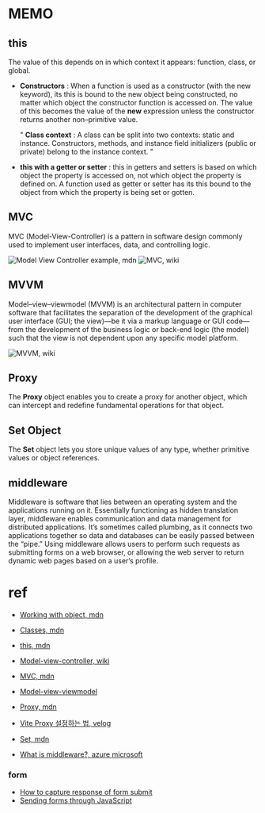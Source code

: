 # MEMO

## this

The value of this depends on in which context it appears: function, class, or global.

<!-- - Function context :
  Inside a function, the value of this depends on how the function is called.
- Callbacks :
  When a function is passed as a callback, the value of this depends on how the callback is called, which is determined by the implementor of the API.
- Arrow functions :
  In arrow functions, this retains the value of the enclosing lexical context's this. In other words, when evaluating an arrow function's body, the language does not create a new this binding. -->

- **Constructors** :
  When a function is used as a constructor (with the new keyword), its this is bound to the new object being constructed, no matter which object the constructor function is accessed on. The value of this becomes the value of the **new** expression unless the constructor returns another non–primitive value.

  " **Class context** :
  A class can be split into two contexts: static and instance. Constructors, methods, and instance field initializers (public or private) belong to the instance context. "

<!-- - super :
  When a function is invoked in the super.method() form, the this inside the method function is the same value as the this value around the super.method() call, and is generally not equal to the object that super refers to. -->

- **this with a getter or setter** :
  this in getters and setters is based on which object the property is accessed on, not which object the property is defined on. A function used as getter or setter has its this bound to the object from which the property is being set or gotten.

## MVC

MVC (Model-View-Controller) is a pattern in software design commonly used to implement user interfaces, data, and controlling logic.

![Model View Controller example, mdn](https://developer.mozilla.org/en-US/docs/Glossary/MVC/model-view-controller-light-blue.png)
![MVC, wiki](https://upload.wikimedia.org/wikipedia/commons/thumb/a/a0/MVC-Process.svg/200px-MVC-Process.svg.png)

## MVVM

Model–view–viewmodel (MVVM) is an architectural pattern in computer software that facilitates the separation of the development of the graphical user interface (GUI; the view)—be it via a markup language or GUI code—from the development of the business logic or back-end logic (the model) such that the view is not dependent upon any specific model platform.

![MVVM, wiki](https://upload.wikimedia.org/wikipedia/commons/thumb/8/87/MVVMPattern.png/500px-MVVMPattern.png)

## Proxy

The **Proxy** object enables you to create a proxy for another object, which can intercept and redefine fundamental operations for that object.

## Set Object

The **Set** object lets you store unique values of any type, whether primitive values or object references.

## middleware

Middleware is software that lies between an operating system and the applications running on it. Essentially functioning as hidden translation layer, middleware enables communication and data management for distributed applications. It’s sometimes called plumbing, as it connects two applications together so data and databases can be easily passed between the “pipe.” Using middleware allows users to perform such requests as submitting forms on a web browser, or allowing the web server to return dynamic web pages based on a user’s profile.

# ref

- [Working with object, mdn](https://developer.mozilla.org/en-US/docs/Web/JavaScript/Guide/Working_with_objects#objects_and_properties)
- [Classes, mdn](https://developer.mozilla.org/en-US/docs/Web/JavaScript/Reference/Classes#description)
- [this, mdn](https://developer.mozilla.org/en-US/docs/Web/JavaScript/Reference/Operators/this)
- [Model-view-controller, wiki](https://en.wikipedia.org/wiki/Model%E2%80%93view%E2%80%93controller)
- [MVC, mdn](https://developer.mozilla.org/en-US/docs/Glossary/MVC)
- [Model-view-viewmodel](https://en.wikipedia.org/wiki/Model%E2%80%93view%E2%80%93viewmodel)
- [Proxy, mdn](https://developer.mozilla.org/en-US/docs/Web/JavaScript/Reference/Global_Objects/Proxy)
- [Vite Proxy 설정하는 법, velog](https://velog.io/@zerone/Vite-Proxy-%EC%84%A4%EC%A0%95%ED%95%98%EB%8A%94-%EB%B2%95)
- [Set, mdn](https://developer.mozilla.org/en-US/docs/Web/JavaScript/Reference/Global_Objects/Set#description)

- [What is middleware?, azure microsoft](https://azure.microsoft.com/en-us/resources/cloud-computing-dictionary/what-is-middleware/)

### form

- [How to capture response of form submit](https://stackoverflow.com/questions/374644/how-do-i-capture-response-of-form-submit)
- [Sending forms through JavaScript](https://developer.mozilla.org/en-US/docs/Learn/Forms/Sending_forms_through_JavaScript)
